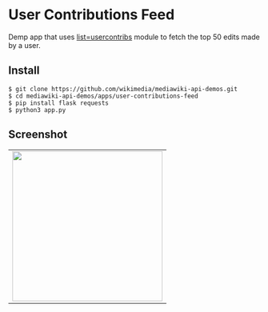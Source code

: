 # User Contributions Feed
Demp app that uses [list=usercontribs](https://www.mediawiki.org/wiki/API:Usercontribs) module to fetch the top 50 edits made by a user.

Install
-------

```
$ git clone https://github.com/wikimedia/mediawiki-api-demos.git
$ cd mediawiki-api-demos/apps/user-contributions-feed
$ pip install flask requests
$ python3 app.py
```

Screenshot
----------

<table><tr><td>
<img src="screenshot.png" width="300" style="border 5px solid black">
</td></tr></table>
